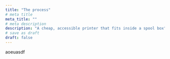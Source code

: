 ```yaml
---
title: "The process"
# meta title
meta_title: ""
# meta description
description: "A cheap, accessible printer that fits inside a spool box"
# save as draft
draft: false
---
```


aoeuasdf